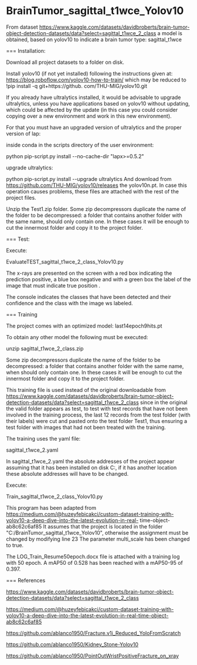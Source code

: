 # BrainTumor_sagittal_t1wce_Yolov10
From dataset https://www.kaggle.com/datasets/davidbroberts/brain-tumor-object-detection-datasets/data?select=sagittal_t1wce_2_class
a model is obtained, based on yolov10 to indicate a brain tumor type: sagittal_t1wce

 === Installation:
 
 Download all project datasets to a folder on disk.

Install yolov10 (if not yet installed) following the instructions given at: https://blog.roboflow.com/yolov10-how-to-train/ which may be reduced to !pip install -q git+https://github. com/THU-MIG/yolov10.git

If you already have ultralytics installed, it would be advisable to upgrade ultralytics, unless you have applications based on yolov10 without updating, which could be affected by the update (in this case you could consider copying over a new environment and work in this new environment).

For that you must have an upgraded version of ultralytics and the proper version of lap:

inside conda in the scripts directory of the user environment:

python pip-script.py install --no-cache-dir "lapx>=0.5.2"

upgrade ultralytics:

python pip-script.py install --upgrade ultralytics And download from https://github.com/THU-MIG/yolov10/releases the yolov10n.pt.
In case this operation causes problems, these files are attached with the rest of the project files.

Unzip the Test1.zip folder. Some zip decompressors duplicate the name of the folder to be decompressed: a folder that contains another folder with the same name, should only contain one.
In these cases it will be enough to cut the innermost folder and copy it to the project folder.

=== Test: 

Execute: 

EvaluateTEST_sagittal_t1wce_2_class_Yolov10.py 

The x-rays are presented on the screen with a red box indicating the prediction positive, a blue box negative and with a green box the label of the image that must indicate true position .

The console indicates the classes that have been detected and their confidence and the class with the image ws labeled.

=== Training

The project comes with an optimized model: last14epoch9hits.pt

To obtain any other model the following must be executed:

unzip sagittal_t1wce_2_class.zip

Some zip decompressors duplicate the name of the folder to be decompressed: a folder that contains another folder with the same name, when should only contain one. In these cases it will be enough to cut the innermost folder and copy it to the project folder.

This training file is used instead of the original downloadable from https://www.kaggle.com/datasets/davidbroberts/brain-tumor-object-detection-datasets/data?select=sagittal_t1wce_2_class since in the original the valid folder appears as test, to test with test records that have not been involved in the training process, the last 12 records from the test folder (with their labels) were cut and pasted onto the test folder Test1, thus ensuring a test folder with images that had not been treated with the training.

The training uses the yaml file:

sagittal_t1wce_2.yaml

In sagittal_t1wce_2.yaml the absolute addresses of the project appear assuming that it has been installed on disk C:, if it has another location these absolute addresses will have to be changed.

Execute: 

Train_sagittal_t1wce_2_class_Yolov10.py

This program has been adapted from https://medium.com/@huzeyfebicakci/custom-dataset-training-with-yolov10-a-deep-dive-into-the-latest-evolution-in-real- time-object-ab8c62c6af85 It assumes that the project is located in the folder "C:/BrainTumor_sagittal_t1wce_Yolov10", otherwise the assignment must be changed by modifying line 23 The parameter multi_scale has been changed to true.

The LOG_Train_Resume50epoch.docx file is attached with a training log with 50 epoch. A mAP50 of 0.528 has been reached with a mAP50-95 of 0.397.


=== References

https://www.kaggle.com/datasets/davidbroberts/brain-tumor-object-detection-datasets/data?select=sagittal_t1wce_2_class

https://medium.com/@huzeyfebicakci/custom-dataset-training-with-yolov10-a-deep-dive-into-the-latest-evolution-in-real-time-object-ab8c62c6af85


https://github.com/ablanco1950/Fracture.v1i_Reduced_YoloFromScratch

https://github.com/ablanco1950/Kidney_Stone-Yolov10

https://github.com/ablanco1950/PointOutWristPositiveFracture_on_xray
